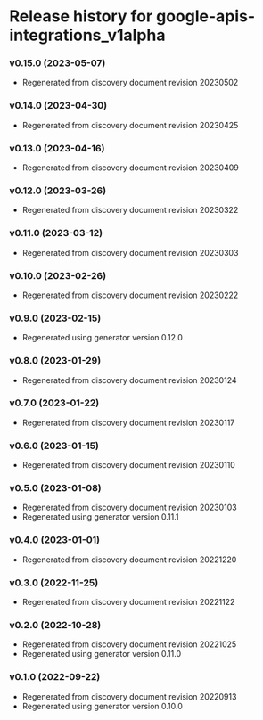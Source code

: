 # Release history for google-apis-integrations_v1alpha

### v0.15.0 (2023-05-07)

* Regenerated from discovery document revision 20230502

### v0.14.0 (2023-04-30)

* Regenerated from discovery document revision 20230425

### v0.13.0 (2023-04-16)

* Regenerated from discovery document revision 20230409

### v0.12.0 (2023-03-26)

* Regenerated from discovery document revision 20230322

### v0.11.0 (2023-03-12)

* Regenerated from discovery document revision 20230303

### v0.10.0 (2023-02-26)

* Regenerated from discovery document revision 20230222

### v0.9.0 (2023-02-15)

* Regenerated using generator version 0.12.0

### v0.8.0 (2023-01-29)

* Regenerated from discovery document revision 20230124

### v0.7.0 (2023-01-22)

* Regenerated from discovery document revision 20230117

### v0.6.0 (2023-01-15)

* Regenerated from discovery document revision 20230110

### v0.5.0 (2023-01-08)

* Regenerated from discovery document revision 20230103
* Regenerated using generator version 0.11.1

### v0.4.0 (2023-01-01)

* Regenerated from discovery document revision 20221220

### v0.3.0 (2022-11-25)

* Regenerated from discovery document revision 20221122

### v0.2.0 (2022-10-28)

* Regenerated from discovery document revision 20221025
* Regenerated using generator version 0.11.0

### v0.1.0 (2022-09-22)

* Regenerated from discovery document revision 20220913
* Regenerated using generator version 0.10.0

